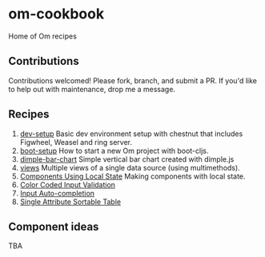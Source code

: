 om-cookbook
===========

Home of Om recipes

## Contributions

Contributions welcomed! Please fork, branch, and submit a PR. If you'd
like to help out with maintenance, drop me a message.

## Recipes

1. [dev-setup](https://github.com/om-cookbook/om-cookbook/tree/master/recipes/dev-setup)
   Basic dev environment setup with chestnut that includes Figwheel, Weasel and
   ring server.
2. [boot-setup](https://github.com/om-cookbook/om-cookbook/tree/master/recipes/boot-setup)
    How to start a new Om project with boot-cljs.
3. [dimple-bar-chart](https://github.com/om-cookbook/om-cookbook/tree/master/recipes/dimple-bar-chart)
   Simple vertical bar chart created with dimple.js
4. [views](https://github.com/om-cookbook/om-cookbook/tree/master/recipes/views)
   Multiple views of a single data source (using multimethods).
5. [Components Using Local State](https://github.com/om-cookbook/om-cookbook/tree/master/recipes/local-state)
   Making components with local state.
6. [Color Coded Input Validation](https://github.com/om-cookbook/om-cookbook/tree/master/recipes/input-validation)
7. [Input Auto-completion](https://github.com/om-cookbook/om-cookbook/tree/master/recipes/auto-complete)
8. [Single Attribute Sortable Table](https://github.com/om-cookbook/om-cookbook/tree/master/recipes/sortable-table)


## Component ideas

TBA
